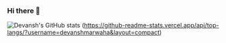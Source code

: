 ### Hi there 👋

<!--
**devanshmarwaha/devanshmarwaha** is a ✨ _special_ ✨ repository because its `README.md` (this file) appears on your GitHub profile.

Here are some ideas to get you started:

- 🔭 I’m currently working on ...
- 🌱 I’m currently learning ...
- 👯 I’m looking to collaborate on ...
- 🤔 I’m looking for help with ...
- 💬 Ask me about ...
- 📫 How to reach me: ...
- 😄 Pronouns: ...
- ⚡ Fun fact: ...
-->
![Devansh's GitHub stats](https://github-readme-stats.vercel.app/api?username=devanshmarwaha&show_icons=true&theme=merko)
(https://github-readme-stats.vercel.app/api/top-langs/?username=devanshmarwaha&layout=compact)

